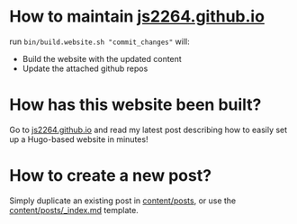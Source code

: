 # How to maintain [js2264.github.io](js2264.github.io)
run `bin/build.website.sh "commit_changes"` will: 
- Build the website with the updated content
- Update the attached github repos

# How has this website been built? 
Go to [js2264.github.io](js2264.github.io) and read my latest post describing how to easily set up a Hugo-based website in minutes!

# How to create a new post? 
Simply duplicate an existing post in [content/posts](content/posts), or use the [content/posts/_index.md](content/posts/_index.md) template.